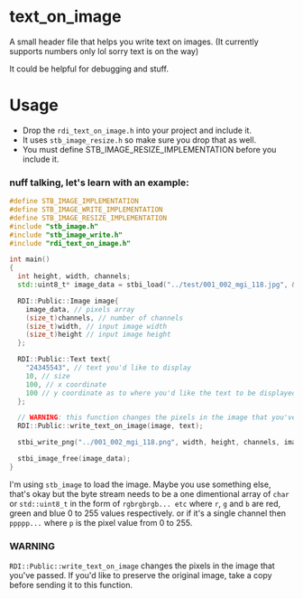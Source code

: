 # text_on_image
A small header file that helps you write text on images. (It currently supports numbers only lol sorry text is on the way)

It could be helpful for debugging and stuff.

# Usage
* Drop the `rdi_text_on_image.h` into your project and include it.
* It uses `stb_image_resize.h` so make sure you drop that as well.
* You must define STB_IMAGE_RESIZE_IMPLEMENTATION before you include it.

### nuff talking, let's learn with an example:
```c++
#define STB_IMAGE_IMPLEMENTATION
#define STB_IMAGE_WRITE_IMPLEMENTATION
#define STB_IMAGE_RESIZE_IMPLEMENTATION
#include "stb_image.h"
#include "stb_image_write.h"
#include "rdi_text_on_image.h"

int main()
{
  int height, width, channels;
  std::uint8_t* image_data = stbi_load("../test/001_002_mgi_118.jpg", &width, &height, &channels, 0);

  RDI::Public::Image image{
    image_data, // pixels array
    (size_t)channels, // number of channels
    (size_t)width, // input image width
    (size_t)height // input image height
  };

  RDI::Public::Text text{
    "24345543", // text you'd like to display
    10, // size
    100, // x coordinate
    100 // y coordinate as to where you'd like the text to be displayed on the image
  };

  // WARNING: this function changes the pixels in the image that you've passed
  RDI::Public::write_text_on_image(image, text);

  stbi_write_png("../001_002_mgi_118.png", width, height, channels, image_data, 0);

  stbi_image_free(image_data);
}
```

I'm using `stb_image` to load the image. Maybe you use something else, that's okay but 
the byte stream needs to be a one dimentional array of `char` or `std::uint8_t` in the form of `rgbrgbrgb... etc`
where `r`, `g` and `b` are red, green and blue 0 to 255 values respectively.
or if it's a single channel then `ppppp...` where `p` is the pixel value from 0 to 255.

### WARNING
`RDI::Public::write_text_on_image` changes the pixels in the image that you've passed.
If you'd like to preserve the original image, take a copy before sending it to this function.
